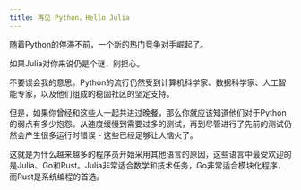 ```yaml
---
title: 再见 Python，Hello Julia
---
```

随着Python的停滞不前，一个新的热门竞争对手崛起了。

如果Julia对你来说仍是个谜，别担心。

不要误会我的意思。Python的流行仍然受到计算机科学家、数据科学家、人工智能专家，以及他们组成的稳固社区的坚定支持。

但是，如果你曾经和这些人一起共进过晚餐，那么你就应该知道他们对于Python的弱点有多少抱怨。从速度缓慢到需要过多的测试，再到尽管进行了先前的测试仍然会产生很多运行时错误 - 这些已经足够让人恼火了。

这就是为什么越来越多的程序员开始采用其他语言的原因，这些语言中最受欢迎的是Julia、Go和Rust。Julia非常适合数学和技术任务，Go非常适合模块化程序，而Rust是系统编程的首选。
